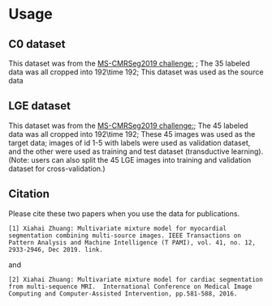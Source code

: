 # Usage

## C0 dataset

This dataset was from the [MS-CMRSeg2019 challenge:](http://www.sdspeople.fudan.edu.cn/zhuangxiahai/0/mscmrseg19/) ;
The 35 labeled data was all cropped into 192\time 192;
This dataset was used as the source data


## LGE dataset
This dataset was from  the [MS-CMRSeg2019 challenge:](http://www.sdspeople.fudan.edu.cn/zhuangxiahai/0/mscmrseg19/);
The 45 labeled data was all cropped into 192\time 192;
These 45 images was used as the target data;
images of id 1-5 with labels were used as validation dataset, and the other were used as training and test dataset (transductive learning).
(Note: users can also split the 45 LGE images into training and validation dataset for cross-validation.)


## Citation

Please cite these two papers when you use the data for publications.

```
[1] Xiahai Zhuang: Multivariate mixture model for myocardial segmentation combining multi-source images. IEEE Transactions on Pattern Analysis and Machine Intelligence (T PAMI), vol. 41, no. 12, 2933-2946, Dec 2019. link.
```
and
```
[2] Xiahai Zhuang: Multivariate mixture model for cardiac segmentation from multi-sequence MRI.  International Conference on Medical Image Computing and Computer-Assisted Intervention, pp.581-588, 2016.
```
